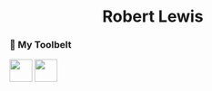 <h1 align="center"> Robert Lewis </h1>

### :toolbox: My Toolbelt

<img width="40px" height="40px" src="https://cdn.jsdelivr.net/gh/devicons/devicon/icons/css3/css3-original-wordmark.svg" />
<img width="40px" height="40px" src="https://cdn.jsdelivr.net/gh/devicons/devicon/icons/html5/html5-original-wordmark.svg" />

<!--
**Robbysim37/Robbysim37** is a ✨ _special_ ✨ repository because its `README.md` (this file) appears on your GitHub profile.

Here are some ideas to get you started:

- 🔭 I’m currently working on ...
- 🌱 I’m currently learning ...
- 👯 I’m looking to collaborate on ...
- 🤔 I’m looking for help with ...
- 💬 Ask me about ...
- 📫 How to reach me: ...
- 😄 Pronouns: ...
- ⚡ Fun fact: ...
-->
